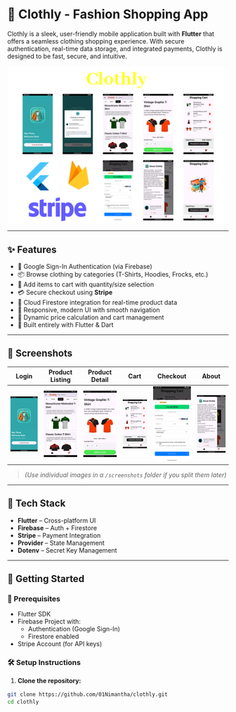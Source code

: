 # 👕 Clothly - Fashion Shopping App

Clothly is a sleek, user-friendly mobile application built with **Flutter** that offers a seamless clothing shopping experience. With secure authentication, real-time data storage, and integrated payments, Clothly is designed to be fast, secure, and intuitive.

![Clothly Banner](Clothly.png)

---

## ✨ Features

- 🔐 Google Sign-In Authentication (via Firebase)
- 📦 Browse clothing by categories (T-Shirts, Hoodies, Frocks, etc.)
- 🛒 Add items to cart with quantity/size selection
- 💳 Secure checkout using **Stripe**
- 📡 Cloud Firestore integration for real-time product data
- 📱 Responsive, modern UI with smooth navigation
- 🧾 Dynamic price calculation and cart management
- 🚀 Built entirely with Flutter & Dart

---

## 📱 Screenshots

| Login                                  | Product Listing                      | Product Detail                           | Cart                                 | Checkout                                 | About                                  |
| -------------------------------------- | ------------------------------------ | ---------------------------------------- | ------------------------------------ | ---------------------------------------- | -------------------------------------- |
| ![Login](assets/screenshots/login.png) | ![List](assets/screenshots/list.png) | ![Detail](assets/screenshots/detail.png) | ![Cart](assets/screenshots/cart.png) | ![Stripe](assets/screenshots/stripe.png) | ![About](assets/screenshots/about.png) |

> _(Use individual images in a `/screenshots` folder if you split them later)_

---

## 🧰 Tech Stack

- **Flutter** – Cross-platform UI
- **Firebase** – Auth + Firestore
- **Stripe** – Payment Integration
- **Provider** – State Management
- **Dotenv** – Secret Key Management

---

## 🚀 Getting Started

### 🔧 Prerequisites

- Flutter SDK
- Firebase Project with:
  - Authentication (Google Sign-In)
  - Firestore enabled
- Stripe Account (for API keys)

### 🛠️ Setup Instructions

1. **Clone the repository:**

```bash
git clone https://github.com/01Nimantha/clothly.git
cd clothly
```
